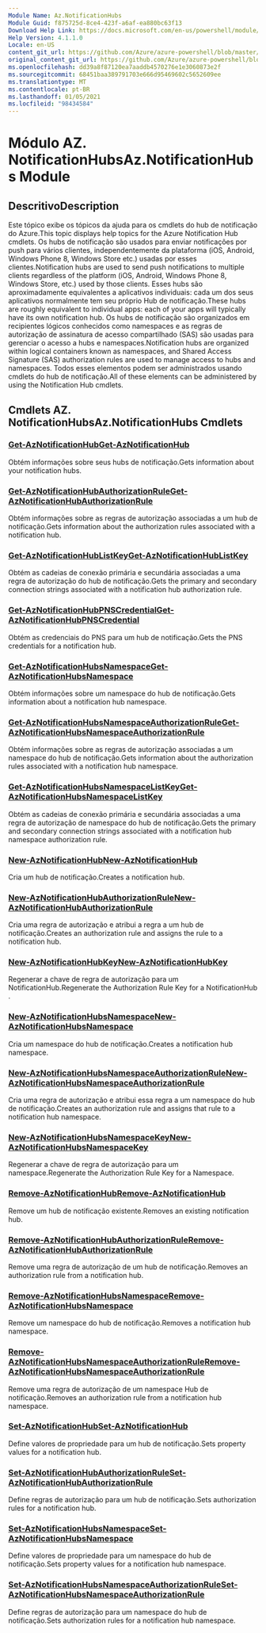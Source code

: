 ```yaml
---
Module Name: Az.NotificationHubs
Module Guid: f875725d-8ce4-423f-a6af-ea880bc63f13
Download Help Link: https://docs.microsoft.com/en-us/powershell/module/az.notificationhubs
Help Version: 4.1.1.0
Locale: en-US
content_git_url: https://github.com/Azure/azure-powershell/blob/master/src/NotificationHubs/NotificationHubs/help/Az.NotificationHubs.md
original_content_git_url: https://github.com/Azure/azure-powershell/blob/master/src/NotificationHubs/NotificationHubs/help/Az.NotificationHubs.md
ms.openlocfilehash: dd39a8f87120ea7aaddb4570276e1e3060873e2f
ms.sourcegitcommit: 68451baa389791703e666d95469602c5652609ee
ms.translationtype: MT
ms.contentlocale: pt-BR
ms.lasthandoff: 01/05/2021
ms.locfileid: "98434584"
---
```

# <span data-ttu-id="c88c3-101">Módulo AZ. NotificationHubs</span><span class="sxs-lookup"><span data-stu-id="c88c3-101">Az.NotificationHubs Module</span></span>
## <span data-ttu-id="c88c3-102">Descritivo</span><span class="sxs-lookup"><span data-stu-id="c88c3-102">Description</span></span>
<span data-ttu-id="c88c3-103">Este tópico exibe os tópicos da ajuda para os cmdlets do hub de notificação do Azure.</span><span class="sxs-lookup"><span data-stu-id="c88c3-103">This topic displays help topics for the Azure Notification Hub cmdlets.</span></span> <span data-ttu-id="c88c3-104">Os hubs de notificação são usados para enviar notificações por push para vários clientes, independentemente da plataforma (iOS, Android, Windows Phone 8, Windows Store etc.) usadas por esses clientes.</span><span class="sxs-lookup"><span data-stu-id="c88c3-104">Notification hubs are used to send push notifications to multiple clients regardless of the platform (iOS, Android, Windows Phone 8, Windows Store, etc.) used by those clients.</span></span> <span data-ttu-id="c88c3-105">Esses hubs são aproximadamente equivalentes a aplicativos individuais: cada um dos seus aplicativos normalmente tem seu próprio Hub de notificação.</span><span class="sxs-lookup"><span data-stu-id="c88c3-105">These hubs are roughly equivalent to individual apps: each of your apps will typically have its own notification hub.</span></span> <span data-ttu-id="c88c3-106">Os hubs de notificação são organizados em recipientes lógicos conhecidos como namespaces e as regras de autorização de assinatura de acesso compartilhado (SAS) são usadas para gerenciar o acesso a hubs e namespaces.</span><span class="sxs-lookup"><span data-stu-id="c88c3-106">Notification hubs are organized within logical containers known as namespaces, and Shared Access Signature (SAS) authorization rules are used to manage access to hubs and namespaces.</span></span> <span data-ttu-id="c88c3-107">Todos esses elementos podem ser administrados usando cmdlets do hub de notificação.</span><span class="sxs-lookup"><span data-stu-id="c88c3-107">All of these elements can be administered by using the Notification Hub cmdlets.</span></span>

## <span data-ttu-id="c88c3-108">Cmdlets AZ. NotificationHubs</span><span class="sxs-lookup"><span data-stu-id="c88c3-108">Az.NotificationHubs Cmdlets</span></span>
### [<span data-ttu-id="c88c3-109">Get-AzNotificationHub</span><span class="sxs-lookup"><span data-stu-id="c88c3-109">Get-AzNotificationHub</span></span>](Get-AzNotificationHub.md)
<span data-ttu-id="c88c3-110">Obtém informações sobre seus hubs de notificação.</span><span class="sxs-lookup"><span data-stu-id="c88c3-110">Gets information about your notification hubs.</span></span>

### [<span data-ttu-id="c88c3-111">Get-AzNotificationHubAuthorizationRule</span><span class="sxs-lookup"><span data-stu-id="c88c3-111">Get-AzNotificationHubAuthorizationRule</span></span>](Get-AzNotificationHubAuthorizationRule.md)
<span data-ttu-id="c88c3-112">Obtém informações sobre as regras de autorização associadas a um hub de notificação.</span><span class="sxs-lookup"><span data-stu-id="c88c3-112">Gets information about the authorization rules associated with a notification hub.</span></span>

### [<span data-ttu-id="c88c3-113">Get-AzNotificationHubListKey</span><span class="sxs-lookup"><span data-stu-id="c88c3-113">Get-AzNotificationHubListKey</span></span>](Get-AzNotificationHubListKey.md)
<span data-ttu-id="c88c3-114">Obtém as cadeias de conexão primária e secundária associadas a uma regra de autorização do hub de notificação.</span><span class="sxs-lookup"><span data-stu-id="c88c3-114">Gets the primary and secondary connection strings associated with a notification hub authorization rule.</span></span>

### [<span data-ttu-id="c88c3-115">Get-AzNotificationHubPNSCredential</span><span class="sxs-lookup"><span data-stu-id="c88c3-115">Get-AzNotificationHubPNSCredential</span></span>](Get-AzNotificationHubPNSCredential.md)
<span data-ttu-id="c88c3-116">Obtém as credenciais do PNS para um hub de notificação.</span><span class="sxs-lookup"><span data-stu-id="c88c3-116">Gets the PNS credentials for a notification hub.</span></span>

### [<span data-ttu-id="c88c3-117">Get-AzNotificationHubsNamespace</span><span class="sxs-lookup"><span data-stu-id="c88c3-117">Get-AzNotificationHubsNamespace</span></span>](Get-AzNotificationHubsNamespace.md)
<span data-ttu-id="c88c3-118">Obtém informações sobre um namespace do hub de notificação.</span><span class="sxs-lookup"><span data-stu-id="c88c3-118">Gets information about a notification hub namespace.</span></span>

### [<span data-ttu-id="c88c3-119">Get-AzNotificationHubsNamespaceAuthorizationRule</span><span class="sxs-lookup"><span data-stu-id="c88c3-119">Get-AzNotificationHubsNamespaceAuthorizationRule</span></span>](Get-AzNotificationHubsNamespaceAuthorizationRule.md)
<span data-ttu-id="c88c3-120">Obtém informações sobre as regras de autorização associadas a um namespace do hub de notificação.</span><span class="sxs-lookup"><span data-stu-id="c88c3-120">Gets information about the authorization rules associated with a notification hub namespace.</span></span>

### [<span data-ttu-id="c88c3-121">Get-AzNotificationHubsNamespaceListKey</span><span class="sxs-lookup"><span data-stu-id="c88c3-121">Get-AzNotificationHubsNamespaceListKey</span></span>](Get-AzNotificationHubsNamespaceListKey.md)
<span data-ttu-id="c88c3-122">Obtém as cadeias de conexão primária e secundária associadas a uma regra de autorização de namespace do hub de notificação.</span><span class="sxs-lookup"><span data-stu-id="c88c3-122">Gets the primary and secondary connection strings associated with a notification hub namespace authorization rule.</span></span>

### [<span data-ttu-id="c88c3-123">New-AzNotificationHub</span><span class="sxs-lookup"><span data-stu-id="c88c3-123">New-AzNotificationHub</span></span>](New-AzNotificationHub.md)
<span data-ttu-id="c88c3-124">Cria um hub de notificação.</span><span class="sxs-lookup"><span data-stu-id="c88c3-124">Creates a notification hub.</span></span>

### [<span data-ttu-id="c88c3-125">New-AzNotificationHubAuthorizationRule</span><span class="sxs-lookup"><span data-stu-id="c88c3-125">New-AzNotificationHubAuthorizationRule</span></span>](New-AzNotificationHubAuthorizationRule.md)
<span data-ttu-id="c88c3-126">Cria uma regra de autorização e atribui a regra a um hub de notificação.</span><span class="sxs-lookup"><span data-stu-id="c88c3-126">Creates an authorization rule and assigns the rule to a notification hub.</span></span>

### [<span data-ttu-id="c88c3-127">New-AzNotificationHubKey</span><span class="sxs-lookup"><span data-stu-id="c88c3-127">New-AzNotificationHubKey</span></span>](New-AzNotificationHubKey.md)
<span data-ttu-id="c88c3-128">Regenerar a chave de regra de autorização para um NotificationHub.</span><span class="sxs-lookup"><span data-stu-id="c88c3-128">Regenerate the Authorization Rule Key for a NotificationHub .</span></span>

### [<span data-ttu-id="c88c3-129">New-AzNotificationHubsNamespace</span><span class="sxs-lookup"><span data-stu-id="c88c3-129">New-AzNotificationHubsNamespace</span></span>](New-AzNotificationHubsNamespace.md)
<span data-ttu-id="c88c3-130">Cria um namespace do hub de notificação.</span><span class="sxs-lookup"><span data-stu-id="c88c3-130">Creates a notification hub namespace.</span></span>

### [<span data-ttu-id="c88c3-131">New-AzNotificationHubsNamespaceAuthorizationRule</span><span class="sxs-lookup"><span data-stu-id="c88c3-131">New-AzNotificationHubsNamespaceAuthorizationRule</span></span>](New-AzNotificationHubsNamespaceAuthorizationRule.md)
<span data-ttu-id="c88c3-132">Cria uma regra de autorização e atribui essa regra a um namespace do hub de notificação.</span><span class="sxs-lookup"><span data-stu-id="c88c3-132">Creates an authorization rule and assigns that rule to a notification hub namespace.</span></span>

### [<span data-ttu-id="c88c3-133">New-AzNotificationHubsNamespaceKey</span><span class="sxs-lookup"><span data-stu-id="c88c3-133">New-AzNotificationHubsNamespaceKey</span></span>](New-AzNotificationHubsNamespaceKey.md)
<span data-ttu-id="c88c3-134">Regenerar a chave de regra de autorização para um namespace.</span><span class="sxs-lookup"><span data-stu-id="c88c3-134">Regenerate the Authorization Rule Key for a Namespace.</span></span>

### [<span data-ttu-id="c88c3-135">Remove-AzNotificationHub</span><span class="sxs-lookup"><span data-stu-id="c88c3-135">Remove-AzNotificationHub</span></span>](Remove-AzNotificationHub.md)
<span data-ttu-id="c88c3-136">Remove um hub de notificação existente.</span><span class="sxs-lookup"><span data-stu-id="c88c3-136">Removes an existing notification hub.</span></span>

### [<span data-ttu-id="c88c3-137">Remove-AzNotificationHubAuthorizationRule</span><span class="sxs-lookup"><span data-stu-id="c88c3-137">Remove-AzNotificationHubAuthorizationRule</span></span>](Remove-AzNotificationHubAuthorizationRule.md)
<span data-ttu-id="c88c3-138">Remove uma regra de autorização de um hub de notificação.</span><span class="sxs-lookup"><span data-stu-id="c88c3-138">Removes an authorization rule from a notification hub.</span></span>

### [<span data-ttu-id="c88c3-139">Remove-AzNotificationHubsNamespace</span><span class="sxs-lookup"><span data-stu-id="c88c3-139">Remove-AzNotificationHubsNamespace</span></span>](Remove-AzNotificationHubsNamespace.md)
<span data-ttu-id="c88c3-140">Remove um namespace do hub de notificação.</span><span class="sxs-lookup"><span data-stu-id="c88c3-140">Removes a notification hub namespace.</span></span>

### [<span data-ttu-id="c88c3-141">Remove-AzNotificationHubsNamespaceAuthorizationRule</span><span class="sxs-lookup"><span data-stu-id="c88c3-141">Remove-AzNotificationHubsNamespaceAuthorizationRule</span></span>](Remove-AzNotificationHubsNamespaceAuthorizationRule.md)
<span data-ttu-id="c88c3-142">Remove uma regra de autorização de um namespace Hub de notificação.</span><span class="sxs-lookup"><span data-stu-id="c88c3-142">Removes an authorization rule from a notification hub namespace.</span></span>

### [<span data-ttu-id="c88c3-143">Set-AzNotificationHub</span><span class="sxs-lookup"><span data-stu-id="c88c3-143">Set-AzNotificationHub</span></span>](Set-AzNotificationHub.md)
<span data-ttu-id="c88c3-144">Define valores de propriedade para um hub de notificação.</span><span class="sxs-lookup"><span data-stu-id="c88c3-144">Sets property values for a notification hub.</span></span>

### [<span data-ttu-id="c88c3-145">Set-AzNotificationHubAuthorizationRule</span><span class="sxs-lookup"><span data-stu-id="c88c3-145">Set-AzNotificationHubAuthorizationRule</span></span>](Set-AzNotificationHubAuthorizationRule.md)
<span data-ttu-id="c88c3-146">Define regras de autorização para um hub de notificação.</span><span class="sxs-lookup"><span data-stu-id="c88c3-146">Sets authorization rules for a notification hub.</span></span>

### [<span data-ttu-id="c88c3-147">Set-AzNotificationHubsNamespace</span><span class="sxs-lookup"><span data-stu-id="c88c3-147">Set-AzNotificationHubsNamespace</span></span>](Set-AzNotificationHubsNamespace.md)
<span data-ttu-id="c88c3-148">Define valores de propriedade para um namespace do hub de notificação.</span><span class="sxs-lookup"><span data-stu-id="c88c3-148">Sets property values for a notification hub namespace.</span></span>

### [<span data-ttu-id="c88c3-149">Set-AzNotificationHubsNamespaceAuthorizationRule</span><span class="sxs-lookup"><span data-stu-id="c88c3-149">Set-AzNotificationHubsNamespaceAuthorizationRule</span></span>](Set-AzNotificationHubsNamespaceAuthorizationRule.md)
<span data-ttu-id="c88c3-150">Define regras de autorização para um namespace do hub de notificação.</span><span class="sxs-lookup"><span data-stu-id="c88c3-150">Sets authorization rules for a notification hub namespace.</span></span>

